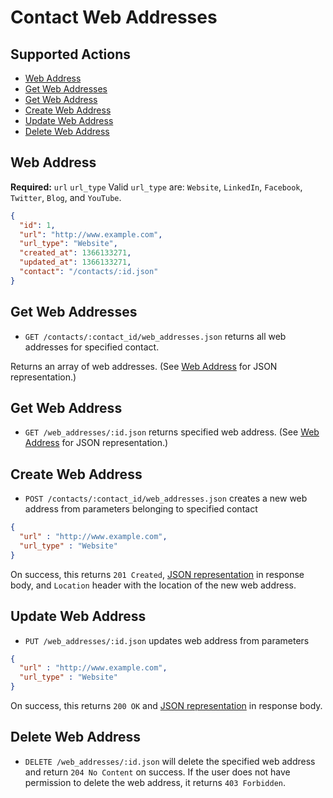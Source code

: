 # Contact Web Addresses

## Supported Actions

* [Web Address](#web-address)
* [Get Web Addresses](#get-web-addresses)
* [Get Web Address](#get-web-address)
* [Create Web Address](#create-web-address)
* [Update Web Address](#update-web-address)
* [Delete Web Address](#delete-web-address)

## Web Address

**Required:** ```url``` ```url_type```
Valid ```url_type``` are: ```Website```, ```LinkedIn```, ```Facebook```, ```Twitter```, ```Blog```, and ```YouTube```.

```json
{
  "id": 1,
  "url": "http://www.example.com",
  "url_type": "Website",
  "created_at": 1366133271,
  "updated_at": 1366133271,
  "contact": "/contacts/:id.json"
}
```

## Get Web Addresses

* ```GET /contacts/:contact_id/web_addresses.json``` returns all web addresses for specified contact.

Returns an array of web addresses. (See [Web Address](#web-address) for JSON representation.)

## Get Web Address

 * ```GET /web_addresses/:id.json``` returns specified web address. (See [Web Address](#web-address) for JSON representation.)

## Create Web Address

* ```POST /contacts/:contact_id/web_addresses.json``` creates a new web address from parameters belonging to specified contact

```json
{
  "url" : "http://www.example.com",
  "url_type" : "Website"
}
```

On success, this returns ```201 Created```, [JSON representation](#web-address) in response body, and ```Location``` header with the location of the new web address.

## Update Web Address

* ```PUT /web_addresses/:id.json``` updates web address from parameters

```json
{
  "url" : "http://www.example.com",
  "url_type" : "Website"
}
```

On success, this returns ```200 OK``` and [JSON representation](#web-address) in response body.

## Delete Web Address

* ```DELETE /web_addresses/:id.json``` will delete the specified web address and return ```204 No Content``` on success. If the user does not have permission to delete the web address, it returns ```403 Forbidden```.


